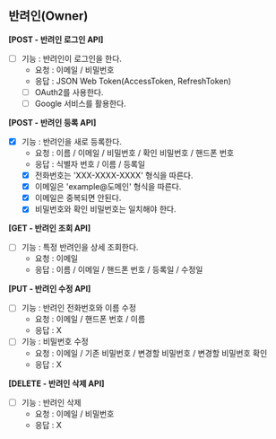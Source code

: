 ## 반려인(Owner)

**[POST - 반려인 로그인 API]**

- [ ] 기능 : 반려인이 로그인을 한다.
    - 요청 : 이메일 / 비밀번호
    - 응답 : JSON Web Token(AccessToken, RefreshToken)
    - [ ] OAuth2를 사용한다.
    - [ ] Google 서비스를 활용한다.

**[POST - 반려인 등록 API]**

- [x] 기능 : 반려인을 새로 등록한다.
    - 요청 : 이름 / 이메일 / 비밀번호 / 확인 비밀번호 / 핸드폰 번호
    - 응답 : 식별자 번호 / 이름 / 등록일
    - [x] 전화번호는 'XXX-XXXX-XXXX' 형식을 따른다.
    - [x] 이메일은 'example@도메인' 형식을 따른다.
    - [x] 이메일은 중복되면 안된다.
    - [x] 비밀번호와 확인 비밀번호는 일치해야 한다.

**[GET - 반려인 조회 API]**

- [ ] 기능 : 특정 반려인을 상세 조회한다.
    - 요청 : 이메일
    - 응답 : 이름 / 이메일 / 핸드폰 번호 / 등록일 / 수정일

**[PUT - 반려인 수정 API]**

- [ ] 기능 : 반려인 전화번호와 이름 수정
    - 요청 : 이메일 / 핸드폰 번호 / 이름
    - 응답 : X
- [ ] 기능 : 비밀번호 수정
    - 요청 : 이메일 / 기존 비밀번호 / 변경할 비밀번호 / 변경할 비밀번호 확인
    - 응답 : X

**[DELETE - 반려인 삭제 API]**

- [ ] 기능 : 반려인 삭제
    - 요청 : 이메일 / 비밀번호
    - 응답 : X
